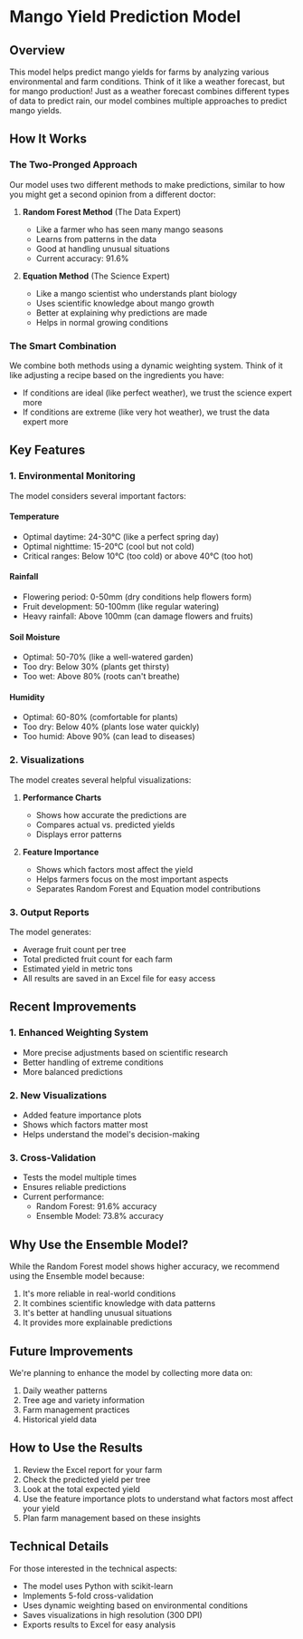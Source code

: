 # Mango Yield Prediction Model

## Overview
This model helps predict mango yields for farms by analyzing various environmental and farm conditions. Think of it like a weather forecast, but for mango production! Just as a weather forecast combines different types of data to predict rain, our model combines multiple approaches to predict mango yields.

## How It Works

### The Two-Pronged Approach
Our model uses two different methods to make predictions, similar to how you might get a second opinion from a different doctor:

1. **Random Forest Method** (The Data Expert)
   - Like a farmer who has seen many mango seasons
   - Learns from patterns in the data
   - Good at handling unusual situations
   - Current accuracy: 91.6%

2. **Equation Method** (The Science Expert)
   - Like a mango scientist who understands plant biology
   - Uses scientific knowledge about mango growth
   - Better at explaining why predictions are made
   - Helps in normal growing conditions

### The Smart Combination
We combine both methods using a dynamic weighting system. Think of it like adjusting a recipe based on the ingredients you have:
- If conditions are ideal (like perfect weather), we trust the science expert more
- If conditions are extreme (like very hot weather), we trust the data expert more

## Key Features

### 1. Environmental Monitoring
The model considers several important factors:

#### Temperature
- Optimal daytime: 24-30°C (like a perfect spring day)
- Optimal nighttime: 15-20°C (cool but not cold)
- Critical ranges: Below 10°C (too cold) or above 40°C (too hot)

#### Rainfall
- Flowering period: 0-50mm (dry conditions help flowers form)
- Fruit development: 50-100mm (like regular watering)
- Heavy rainfall: Above 100mm (can damage flowers and fruits)

#### Soil Moisture
- Optimal: 50-70% (like a well-watered garden)
- Too dry: Below 30% (plants get thirsty)
- Too wet: Above 80% (roots can't breathe)

#### Humidity
- Optimal: 60-80% (comfortable for plants)
- Too dry: Below 40% (plants lose water quickly)
- Too humid: Above 90% (can lead to diseases)

### 2. Visualizations
The model creates several helpful visualizations:

1. **Performance Charts**
   - Shows how accurate the predictions are
   - Compares actual vs. predicted yields
   - Displays error patterns

2. **Feature Importance**
   - Shows which factors most affect the yield
   - Helps farmers focus on the most important aspects
   - Separates Random Forest and Equation model contributions

### 3. Output Reports
The model generates:
- Average fruit count per tree
- Total predicted fruit count for each farm
- Estimated yield in metric tons
- All results are saved in an Excel file for easy access

## Recent Improvements

### 1. Enhanced Weighting System
- More precise adjustments based on scientific research
- Better handling of extreme conditions
- More balanced predictions

### 2. New Visualizations
- Added feature importance plots
- Shows which factors matter most
- Helps understand the model's decision-making

### 3. Cross-Validation
- Tests the model multiple times
- Ensures reliable predictions
- Current performance:
  - Random Forest: 91.6% accuracy
  - Ensemble Model: 73.8% accuracy

## Why Use the Ensemble Model?
While the Random Forest model shows higher accuracy, we recommend using the Ensemble model because:
1. It's more reliable in real-world conditions
2. It combines scientific knowledge with data patterns
3. It's better at handling unusual situations
4. It provides more explainable predictions

## Future Improvements
We're planning to enhance the model by collecting more data on:
1. Daily weather patterns
3. Tree age and variety information
4. Farm management practices
5. Historical yield data

## How to Use the Results
1. Review the Excel report for your farm
2. Check the predicted yield per tree
3. Look at the total expected yield
4. Use the feature importance plots to understand what factors most affect your yield
5. Plan farm management based on these insights

## Technical Details
For those interested in the technical aspects:
- The model uses Python with scikit-learn
- Implements 5-fold cross-validation
- Uses dynamic weighting based on environmental conditions
- Saves visualizations in high resolution (300 DPI)
- Exports results to Excel for easy analysis

